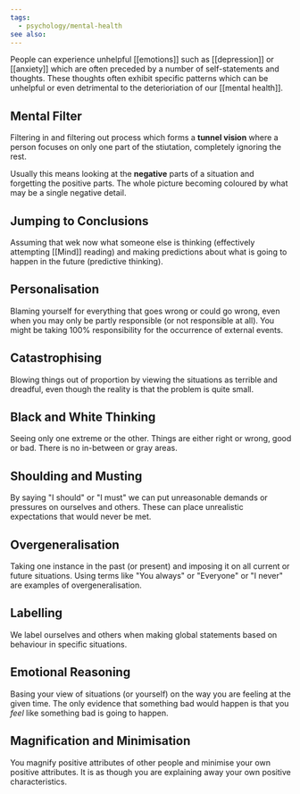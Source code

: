 ```yaml
---
tags:
  - psychology/mental-health
see also:
---
```

People can experience unhelpful [[emotions]] such as [[depression]] or [[anxiety]] which are often preceded by a number of self-statements and thoughts. These thoughts often exhibit specific patterns which can be unhelpful or even detrimental to the deterioriation of our [[mental health]].

## Mental Filter

Filtering in and filtering out process which forms a **tunnel vision** where a person focuses on only one part of the stiutation, completely ignoring the rest.

Usually this means looking at the **negative** parts of a situation and forgetting the positive parts. The whole picture becoming coloured by what may be a single negative detail.

## Jumping to Conclusions

Assuming that wek now what someone else is thinking (effectively attempting [[Mind]] reading) and making predictions about what is going to happen in the future (predictive thinking).

## Personalisation

Blaming yourself for everything that goes wrong or could go wrong, even when you may only be partly responsible (or not responsible at all). You might be taking 100% responsibility for the occurrence of external events.

## Catastrophising

Blowing things out of proportion by viewing the situations as terrible and dreadful, even though the reality is that the problem is quite small.

## Black and White Thinking

Seeing only one extreme or the other. Things are either right or wrong, good or bad. There is no in-between or gray areas.

## Shoulding and Musting

By saying "I should" or "I must" we can put unreasonable demands or pressures on ourselves and others. These can place unrealistic expectations that would never be met.

## Overgeneralisation

Taking one instance in the past (or present) and imposing it on all current or future situations. Using terms like "You always" or "Everyone" or "I never" are examples of overgeneralisation.

## Labelling

We label ourselves and others when making global statements based on behaviour in specific situations.

## Emotional Reasoning

Basing your view of situations (or yourself) on the way you are feeling at the given time. The only evidence that something bad would happen is that you _feel_ like something bad is going to happen.

## Magnification and Minimisation

You magnify positive attributes of other people and minimise your own positive attributes. It is as though you are explaining away your own positive characteristics.
